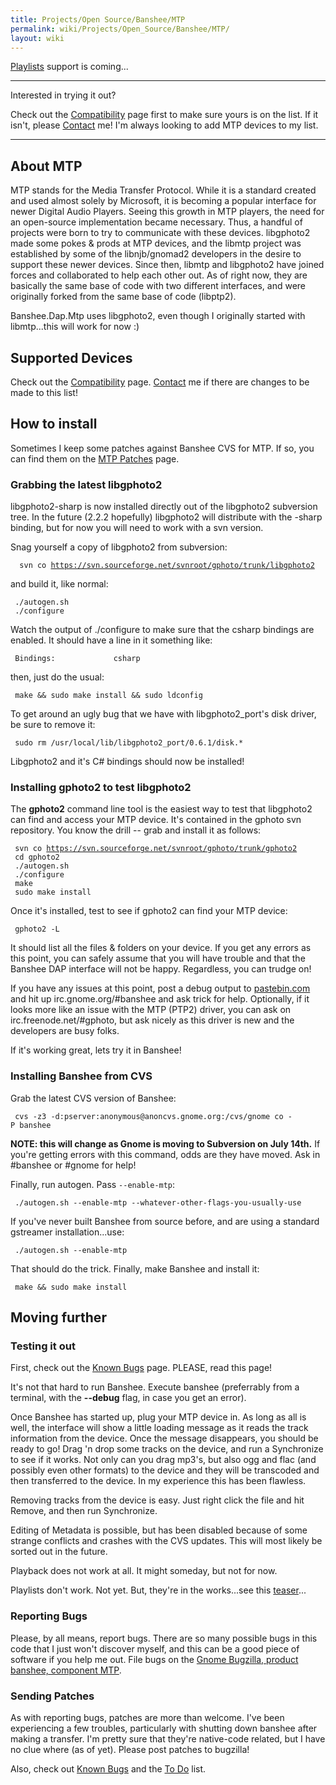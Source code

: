 ```yaml
---
title: Projects/Open Source/Banshee/MTP
permalink: wiki/Projects/Open_Source/Banshee/MTP/
layout: wiki
---
```


[Playlists](/wiki/Projects/Open_Source/Banshee/MTP/Playlists "wikilink")
support is coming...

------------------------------------------------------------------------

Interested in trying it out?

Check out the
[Compatibility](/wiki/Projects/Open_Source/Banshee/MTP/Compatibility "wikilink")
page first to make sure yours is on the list. If it isn't, please
[Contact](/wiki/Contact "wikilink") me! I'm always looking to add MTP devices
to my list.

------------------------------------------------------------------------

About MTP
---------

MTP stands for the Media Transfer Protocol. While it is a standard
created and used almost solely by Microsoft, it is becoming a popular
interface for newer Digital Audio Players. Seeing this growth in MTP
players, the need for an open-source implementation became necessary.
Thus, a handful of projects were born to try to communicate with these
devices. libgphoto2 made some pokes & prods at MTP devices, and the
libmtp project was established by some of the libnjb/gnomad2 developers
in the desire to support these newer devices. Since then, libmtp and
libgphoto2 have joined forces and collaborated to help each other out.
As of right now, they are basically the same base of code with two
different interfaces, and were originally forked from the same base of
code (libptp2).

Banshee.Dap.Mtp uses libgphoto2, even though I originally started with
libmtp...this will work for now :)

Supported Devices
-----------------

Check out the
[Compatibility](/wiki/Projects/Open_Source/Banshee/MTP/Compatibility "wikilink")
page. [Contact](/wiki/Contact "wikilink") me if there are changes to be made
to this list!

How to install
--------------

Sometimes I keep some patches against Banshee CVS for MTP. If so, you
can find them on the [MTP
Patches](/wiki/Projects/Open_Source/Banshee/MTP/Patches "wikilink") page.

### Grabbing the latest libgphoto2

libgphoto2-sharp is now installed directly out of the libgphoto2
subversion tree. In the future (2.2.2 hopefully) libgphoto2 will
distribute with the -sharp binding, but for now you will need to work
with a svn version.

Snag yourself a copy of libgphoto2 from subversion:

`  svn co `[`https://svn.sourceforge.net/svnroot/gphoto/trunk/libgphoto2`](https://svn.sourceforge.net/svnroot/gphoto/trunk/libgphoto2)

and build it, like normal:

` ./autogen.sh`  
` ./configure`

Watch the output of ./configure to make sure that the csharp bindings
are enabled. It should have a line in it something like:

` Bindings:             csharp`

then, just do the usual:

` make && sudo make install && sudo ldconfig`

To get around an ugly bug that we have with libgphoto2\_port's disk
driver, be sure to remove it:

` sudo rm /usr/local/lib/libgphoto2_port/0.6.1/disk.*`

Libgphoto2 and it's C\# bindings should now be installed!

### Installing gphoto2 to test libgphoto2

The **gphoto2** command line tool is the easiest way to test that
libgphoto2 can find and access your MTP device. It's contained in the
gphoto svn repository. You know the drill -- grab and install it as
follows:

` svn co `[`https://svn.sourceforge.net/svnroot/gphoto/trunk/gphoto2`](https://svn.sourceforge.net/svnroot/gphoto/trunk/gphoto2)  
` cd gphoto2`  
` ./autogen.sh`  
` ./configure`  
` make`  
` sudo make install`

Once it's installed, test to see if gphoto2 can find your MTP device:

` gphoto2 -L`

It should list all the files & folders on your device. If you get any
errors as this point, you can safely assume that you will have trouble
and that the Banshee DAP interface will not be happy. Regardless, you
can trudge on!

If you have any issues at this point, post a debug output to
[pastebin.com](http://www.pastebin.com) and hit up
irc.gnome.org/\#banshee and ask trick for help. Optionally, if it looks
more like an issue with the MTP (PTP2) driver, you can ask on
irc.freenode.net/\#gphoto, but ask nicely as this driver is new and the
developers are busy folks.

If it's working great, lets try it in Banshee!

### Installing Banshee from CVS

Grab the latest CVS version of Banshee:

` cvs -z3 -d:pserver:anonymous@anoncvs.gnome.org:/cvs/gnome co -P banshee`

**NOTE: this will change as Gnome is moving to Subversion on July
14th.** If you're getting errors with this command, odds are they have
moved. Ask in \#banshee or \#gnome for help!

Finally, run autogen. Pass `--enable-mtp`:

` ./autogen.sh --enable-mtp --whatever-other-flags-you-usually-use`

If you've never built Banshee from source before, and are using a
standard gstreamer installation...use:

` ./autogen.sh --enable-mtp`

That should do the trick. Finally, make Banshee and install it:

` make && sudo make install`

Moving further
--------------

### Testing it out

First, check out the [Known
Bugs](/wiki/Projects/Open_Source/Banshee/MTP/Known_Bugs "wikilink") page.
PLEASE, read this page!

It's not that hard to run Banshee. Execute banshee (preferrably from a
terminal, with the **--debug** flag, in case you get an error).

Once Banshee has started up, plug your MTP device in. As long as all is
well, the interface will show a little loading message as it reads the
track information from the device. Once the message disappears, you
should be ready to go! Drag 'n drop some tracks on the device, and run a
Synchronize to see if it works. Not only can you drag mp3's, but also
ogg and flac (and possibly even other formats) to the device and they
will be transcoded and then transferred to the device. In my experience
this has been flawless.

Removing tracks from the device is easy. Just right click the file and
hit Remove, and then run Synchronize.

Editing of Metadata is possible, but has been disabled because of some
strange conflicts and crashes with the CVS updates. This will most
likely be sorted out in the future.

Playback does not work at all. It might someday, but not for now.

Playlists don't work. Not yet. But, they're in the works...see this
[teaser](/wiki/Projects/Open_Source/Banshee/MTP/Playlists "wikilink")...

### Reporting Bugs

Please, by all means, report bugs. There are so many possible bugs in
this code that I just won't discover myself, and this can be a good
piece of software if you help me out. File bugs on the [Gnome Bugzilla,
product banshee, component
MTP](http://bugzilla.gnome.org/enter_bug.cgi?product=banshee&component=MTP).

### Sending Patches

As with reporting bugs, patches are more than welcome. I've been
experiencing a few troubles, particularly with shutting down banshee
after making a transfer. I'm pretty sure that they're native-code
related, but I have no clue where (as of yet). Please post patches to
bugzilla!

Also, check out [Known
Bugs](/wiki/Projects/Open_Source/Banshee/MTP/Known_Bugs "wikilink") and the
[To Do](/wiki/Projects/Open_Source/Banshee/MTP/To_Do "wikilink") list.
